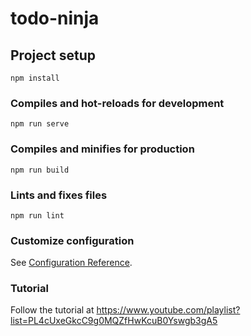 # todo-ninja

## Project setup
```
npm install
```

### Compiles and hot-reloads for development
```
npm run serve
```

### Compiles and minifies for production
```
npm run build
```

### Lints and fixes files
```
npm run lint
```

### Customize configuration
See [Configuration Reference](https://cli.vuejs.org/config/).


### Tutorial

Follow the tutorial at <https://www.youtube.com/playlist?list=PL4cUxeGkcC9g0MQZfHwKcuB0Yswgb3gA5>
